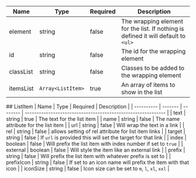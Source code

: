 | Name      | Type              | Required | Description                                                                        |
| --------- | ----------------- | -------- | ---------------------------------------------------------------------------------- |
| element   | string            | false    | The wrapping element for the list. If nothing is defined it will default to `<ul>` |
| id        | string            | false    | The id for the wrapping element                                                    |
| classList | string            | false    | Classes to be added to the wrapping element                                        |
| itemsList | `Array<ListItem>` | true     | An array of items to show in the list                                              |

## ListItem
| Name | Type | Required | Description |
| ---------- | ------- | -------- | ------------------------------------------------------------ |
| text | string | true | The text for the list item |
| name | string | false | The name attribute for the list item |
| url | string | false | Will wrap the text in a link |
| rel | string | false | allows setting of rel attribute for list item links |
| target | string | false | If `url` is provided this will set the target for that link |
| index | boolean | false | Will prefix the list item with index number if set to `true` |
| external | boolean | false | Will style the item like an external link |
| prefix | string | false | Will prefix the list item with whatever prefix is set to |
| prefixIcon | string | false | If set to an icon name will prefix the item with that icon |
| iconSize | string | false | Icon size can be set to `m`, `l`, `xl`, `xxl` |
